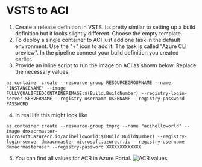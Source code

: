 # VSTS to ACI

1. Create a release definition in VSTS. Its pretty similar to setting up a build definition but it looks slightly different. Choose the empty template.
2.  To deploy a single container to ACI just add one task in the default environment. Use the "+" icon to add it. The task is called "Azure CLI preview". In the pipeline connect your build definition you created earlier.
3. Provide an inline script to run the image on ACI as shown below. Replace the necessary values.
```
az container create --resource-group RESOURCEGROUPNAME --name "INSTANCENAME" --image FULLYQUALIFIEDCONTAINERIMAGE:$(Build.BuildNumber) --registry-login-server SERVERNAME --registry-username USERNAME --registry-password PASSWORD
```
4. In real life this might look like
```
az container create --resource-group tmprg --name "acihelloworld" --image dmxacrmaster-microsoft.azurecr.io/acihelloworld:$(Build.BuildNumber) --registry-login-server dmxacrmaster-microsoft.azurecr.io --registry-username dmxacrmasteruser --registry-password XXXXXXXXXXXXX
```
5. You can find all values for ACR in Azure Portal.
![ACR values](images/acrvalues.jpg)
